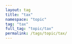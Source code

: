 ```yaml
---
layout: tag
title: "tax"
namespace: "topic"
tag: "tax"
full_tag: "topic/tax"
permalink: /tags/topic/tax/
---
```

